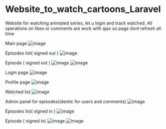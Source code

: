# Website_to_watch_cartoons_Laravel
Website for watching animated series, let u login and track watched.
All operations on likes or comments are work with ajax so page dont refresh all time

Main page
![image](https://github.com/Katsukii01/Watching_Service_Laravel/assets/97676458/1551fe79-3a3d-4dcb-b543-012cc31761f1)


Episodes list( signed out )
![image](https://github.com/Katsukii01/Watching_Service_Laravel/assets/97676458/1b583468-7602-4be5-a779-771d7c70f05a)

Episode ( signed out )
![image](https://github.com/Katsukii01/Watching_Service_Laravel/assets/97676458/d59d6894-8c57-4a4a-85f0-fbf165c9da38)
![image](https://github.com/Katsukii01/Watching_Service_Laravel/assets/97676458/7e5e91d5-48cd-4ec0-b7a0-60a98e90ef3c)

Login page
![image](https://github.com/Katsukii01/Watching_Service_Laravel/assets/97676458/9888b89e-57e8-4bfc-a360-fc7f7f7497b0)

Profile page
![image](https://github.com/Katsukii01/Watching_Service_Laravel/assets/97676458/1f00c44d-4a60-431f-82a9-e53c9a8843c1)

Watched list
![image](https://github.com/Katsukii01/Watching_Service_Laravel/assets/97676458/e047b4ce-5a6e-4a98-b35b-0ff6d10d968e)

Admin panel for episodes(identic for users and comments)
![image](https://github.com/Katsukii01/Watching_Service_Laravel/assets/97676458/b8d1b70f-2a00-48e6-9f5b-51b4ab01a6c4)

Episodes list( signed in )
![image](https://github.com/Katsukii01/Watching_Service_Laravel/assets/97676458/704e7b49-2824-4d79-bbf1-8959191fbfb6)

Episode ( signed in)
![image](https://github.com/Katsukii01/Watching_Service_Laravel/assets/97676458/b0e1afcb-8ea3-4a88-bf9a-c89923d93138)
![image](https://github.com/Katsukii01/Watching_Service_Laravel/assets/97676458/db8a60e7-5e99-4e9b-b694-e2056cc28f4b)
